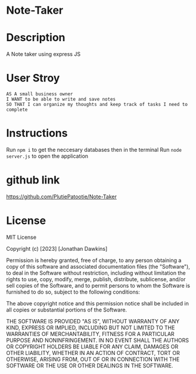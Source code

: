 # Note-Taker

# Description
A Note taker using express JS

# User Stroy
```
AS A small business owner
I WANT to be able to write and save notes
SO THAT I can organize my thoughts and keep track of tasks I need to complete
```
# Instructions
Run ```npm i``` to get the neccesary databases 
then in the terminal Run ```node server.js``` to open the application


# github link
https://github.com/PlutiePatootie/Note-Taker
# License
MIT License

Copyright (c) [2023] [Jonathan Dawkins]

Permission is hereby granted, free of charge, to any person obtaining a copy
of this software and associated documentation files (the "Software"), to deal
in the Software without restriction, including without limitation the rights
to use, copy, modify, merge, publish, distribute, sublicense, and/or sell
copies of the Software, and to permit persons to whom the Software is
furnished to do so, subject to the following conditions:

The above copyright notice and this permission notice shall be included in all
copies or substantial portions of the Software.

THE SOFTWARE IS PROVIDED "AS IS", WITHOUT WARRANTY OF ANY KIND, EXPRESS OR
IMPLIED, INCLUDING BUT NOT LIMITED TO THE WARRANTIES OF MERCHANTABILITY,
FITNESS FOR A PARTICULAR PURPOSE AND NONINFRINGEMENT. IN NO EVENT SHALL THE
AUTHORS OR COPYRIGHT HOLDERS BE LIABLE FOR ANY CLAIM, DAMAGES OR OTHER
LIABILITY, WHETHER IN AN ACTION OF CONTRACT, TORT OR OTHERWISE, ARISING FROM,
OUT OF OR IN CONNECTION WITH THE SOFTWARE OR THE USE OR OTHER DEALINGS IN THE
SOFTWARE.
